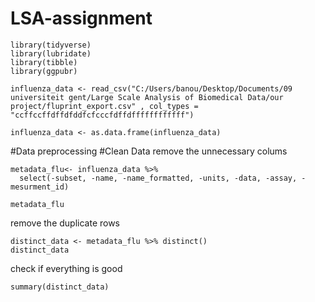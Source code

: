 # LSA-assignment

```{r}
library(tidyverse)
library(lubridate)
library(tibble)
library(ggpubr)

influenza_data <- read_csv("C:/Users/banou/Desktop/Documents/09 universiteit gent/Large Scale Analysis of Biomedical Data/our project/fluprint_export.csv" , col_types = "ccffccffdffdfddfcfcccfdffdffffffffffff") 

influenza_data <- as.data.frame(influenza_data)
```


#Data preprocessing
#Clean Data
remove the unnecessary colums
```{r}
metadata_flu<- influenza_data %>% 
  select(-subset, -name, -name_formatted, -units, -data, -assay, -mesurment_id)

metadata_flu
```

remove the duplicate rows
```{r}
distinct_data <- metadata_flu %>% distinct()
distinct_data
```
check if everything is good 
```{r}
summary(distinct_data)
```

